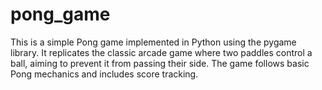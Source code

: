 # pong_game
This is a simple Pong game implemented in Python using the pygame library. It replicates the classic arcade game where two paddles control a ball, aiming to prevent it from passing their side. The game follows basic Pong mechanics and includes score tracking.
